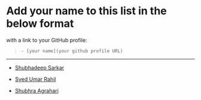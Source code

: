 # Add your name to this list in the below format 
with a link to your GitHub profile:

> `- [your name](your github profile URL)`

---

- [Shubhadeep Sarkar]( https://github.com/sshubhadeep )

- [Syed Umar Rahil]( https://github.com/Rahil24k )

- [Shubhra Agrahari]( https://github.com/shubhra-agrahari )

